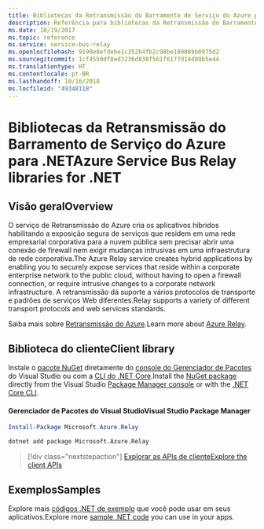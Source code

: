 ```yaml
---
title: Bibliotecas da Retransmissão do Barramento de Serviço do Azure para .NET
description: Referência para bibliotecas da Retransmissão do Barramento de Serviço do Azure para .NET
ms.date: 10/19/2017
ms.topic: reference
ms.service: service-bus-relay
ms.openlocfilehash: 9190e8efdebe1c352b4fb2c98be189089b0975d2
ms.sourcegitcommit: 1cf4550df8ed3236d838f561f6177d14d89b5e44
ms.translationtype: HT
ms.contentlocale: pt-BR
ms.lasthandoff: 10/16/2018
ms.locfileid: "49348118"
---
```

# <a name="azure-service-bus-relay-libraries-for-net"></a><span data-ttu-id="aea45-103">Bibliotecas da Retransmissão do Barramento de Serviço do Azure para .NET</span><span class="sxs-lookup"><span data-stu-id="aea45-103">Azure Service Bus Relay libraries for .NET</span></span>

## <a name="overview"></a><span data-ttu-id="aea45-104">Visão geral</span><span class="sxs-lookup"><span data-stu-id="aea45-104">Overview</span></span>

<span data-ttu-id="aea45-105">O serviço de Retransmissão do Azure cria os aplicativos híbridos habilitando a exposição segura de serviços que residem em uma rede empresarial corporativa para a nuvem pública sem precisar abrir uma conexão de firewall nem exigir mudanças intrusivas em uma infraestrutura de rede corporativa.</span><span class="sxs-lookup"><span data-stu-id="aea45-105">The Azure Relay service creates hybrid applications by enabling you to securely expose services that reside within a corporate enterprise network to the public cloud, without having to open a firewall connection, or require intrusive changes to a corporate network infrastructure.</span></span> <span data-ttu-id="aea45-106">A retransmissão dá suporte a vários protocolos de transporte e padrões de serviços Web diferentes.</span><span class="sxs-lookup"><span data-stu-id="aea45-106">Relay supports a variety of different transport protocols and web services standards.</span></span>
          
<span data-ttu-id="aea45-107">Saiba mais sobre [Retransmissão do Azure](/azure/service-bus-relay/relay-what-is-it).</span><span class="sxs-lookup"><span data-stu-id="aea45-107">Learn more about [Azure Relay](/azure/service-bus-relay/relay-what-is-it).</span></span>

## <a name="client-library"></a><span data-ttu-id="aea45-108">Biblioteca do cliente</span><span class="sxs-lookup"><span data-stu-id="aea45-108">Client library</span></span>

<span data-ttu-id="aea45-109">Instale o [pacote NuGet](https://www.nuget.org/packages/Microsoft.Azure.Relay) diretamente do [console do Gerenciador de Pacotes][PackageManager] do Visual Studio ou com a [CLI do .NET Core][DotNetCLI].</span><span class="sxs-lookup"><span data-stu-id="aea45-109">Install the [NuGet package](https://www.nuget.org/packages/Microsoft.Azure.Relay) directly from the Visual Studio [Package Manager console][PackageManager] or with the [.NET Core CLI][DotNetCLI].</span></span>

#### <a name="visual-studio-package-manager"></a><span data-ttu-id="aea45-110">Gerenciador de Pacotes do Visual Studio</span><span class="sxs-lookup"><span data-stu-id="aea45-110">Visual Studio Package Manager</span></span>

```powershell
Install-Package Microsoft.Azure.Relay
```

```bash
dotnet add package Microsoft.Azure.Relay
```

> [!div class="nextstepaction"]
> [<span data-ttu-id="aea45-111">Explorar as APIs de cliente</span><span class="sxs-lookup"><span data-stu-id="aea45-111">Explore the client APIs</span></span>](/dotnet/api/overview/azure/relay/client)

## <a name="samples"></a><span data-ttu-id="aea45-112">Exemplos</span><span class="sxs-lookup"><span data-stu-id="aea45-112">Samples</span></span>

<span data-ttu-id="aea45-113">Explore mais [códigos .NET de exemplo](https://azure.microsoft.com/resources/samples/?platform=dotnet) que você pode usar em seus aplicativos.</span><span class="sxs-lookup"><span data-stu-id="aea45-113">Explore more [sample .NET code](https://azure.microsoft.com/resources/samples/?platform=dotnet) you can use in your apps.</span></span>

[PackageManager]: https://docs.microsoft.com/nuget/tools/package-manager-console
[DotNetCLI]: https://docs.microsoft.com/dotnet/core/tools/dotnet-add-package
